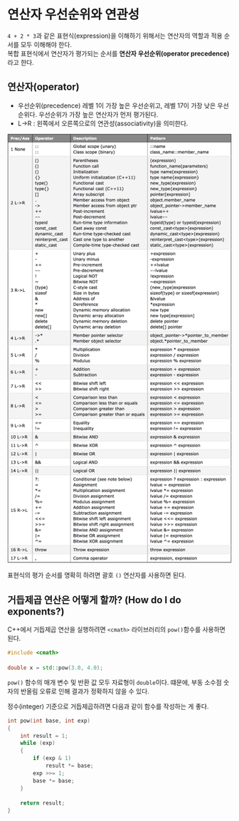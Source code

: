 # 연산자 우선순위와 연관성

`4 + 2 * 3`과 같은 표현식(expression)을 이해하기 위해서는 연산자의 역할과 적용 순서를 모두 이해해야 한다.<br>
복합 표현식에서 연산자가 평가되는 순서를 **연산자 우선순위(operator precedence)** 라고 한다.

## 연산자(operator)
 - 우선순위(precedence) 레벨 1이 가장 높은 우선순위고, 레벨 17이 가장 낮은 우선순위다. 우선순위가 가장 높은 연산자가 먼저 평가된다.
 - L->R : 왼쪽에서 오른쪽으로의 연관성(associativity)을 의미한다.

 ![OperatorPrecedence](../images/operator_precedence.png)

 표현식의 평가 순서를 명확히 하려면 괄호 `()` 연산자를 사용하면 된다.

## 거듭제곱 연산은 어떻게 할까? (How do I do exponents?)

C++에서 거듭제곱 연산을 실행하려면 `<cmath>` 라이브러리의 `pow()`함수를 사용하면 된다.

```cpp
#include <cmath>

double x = std::pow(3.0, 4.0);
```

`pow()` 함수의 매개 변수 및 반환 값 모두 자료형이 `double`이다. 떄문에, 부동 소수점 숫자의 반올림 오류로 인해 결과가 정확하지 않을 수 있다.<br>

정수(integer) 기준으로 거듭제곱하려면 다음과 같이 함수를 작성하는 게 좋다.
```cpp
int pow(int base, int exp)
{
    int result = 1;
    while (exp)
    {
        if (exp & 1)
            result *= base;
        exp >>= 1;
        base *= base;
    }

    return result;
}
```